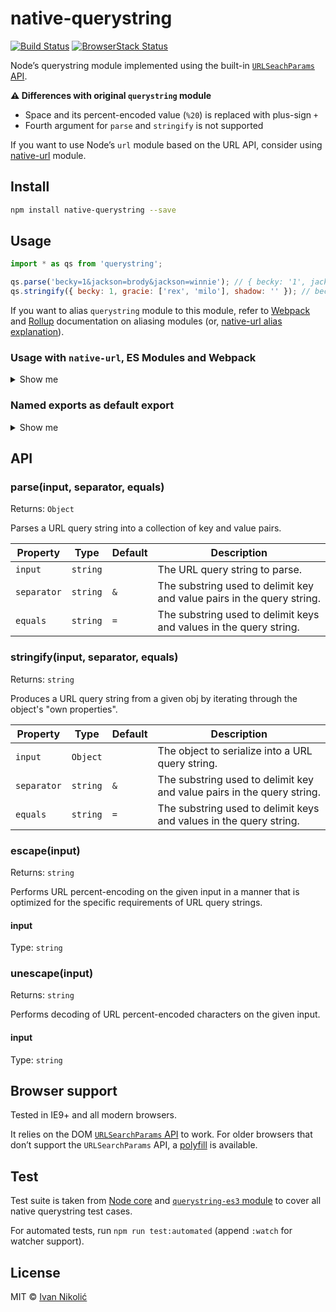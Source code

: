 # native-querystring

[![Build Status][ci-img]][ci]
[![BrowserStack Status][browserstack-img]][browserstack]

Node’s querystring module implemented using the built-in [`URLSeachParams`
API][mdn].

**:warning: Differences with original `querystring` module**

-   Space and its percent-encoded value (`%20`) is replaced with plus-sign `+`
-   Fourth argument for `parse` and `stringify` is not supported

If you want to use Node’s `url` module based on the URL API, consider using
[native-url][native-url] module.

## Install

```sh
npm install native-querystring --save
```

## Usage

```js
import * as qs from 'querystring';

qs.parse('becky=1&jackson=brody&jackson=winnie'); // { becky: '1', jackson: ['brody', 'winnie'] }
qs.stringify({ becky: 1, gracie: ['rex', 'milo'], shadow: '' }); // becky=1&gracie=rex&gracie=milo&shadow=
```

If you want to alias `querystring` module to this module, refer to
[Webpack][webpack-alias] and [Rollup][rollup-alias] documentation on aliasing
modules (or, [native-url alias explanation][native-url-alias]).

### Usage with `native-url`, ES Modules and Webpack

<details>
	
<summary>Show me</summary>
	
Since `native-url` exposes ESM file through `.mjs` extension, additional Webpack configuration is needed to make `native-url` use ESM version of `native-querystring`.

```js
{
	module: {
		rules: [
			{
				type: 'javascript/auto',
				test: /\.mjs$/,
				include: /node_modules\/native-url/,
				resolve: {
					mainFields: ['module']
				},
				use: []
			}
		];
	}
}
```

</details>

### Named exports as default export

<details>
	
<summary>Show me</summary>

`native-querystring` (and `native-url`) expose their methods thorugh named
exports. To get default behavior you would need to import entire module contents

```js
import * as qs from 'native-querystring'; // or 'querystring' if aliased`
import * as url from 'native-url'; // or 'url' if aliased`
```

This is fine for your own code, but dependencies will throw error since they
can’t find default export by default for both modules.

To fix this, it’s best to make changes to code at compile time to expose every
named export as property of object which should be default export.

Here is a Babel plugin code which achieves that:

```js
const babel = require('@babel/core');

const plugin = babel.createConfigItem(({ types: t }) => {
	return {
		visitor: {
			ExportNamedDeclaration(path, parent) {
				const properties = path.node.specifiers.map((node) => ({
					exported: node.exported.name,
					local: node.local.name
				}));
				path.insertAfter(
					t.exportDefaultDeclaration(
						t.objectExpression(
							properties.map((prop) =>
								t.objectProperty(
									t.identifier(prop.exported),
									t.identifier(prop.local)
								)
							)
						)
					)
				);
			}
		}
	};
});
```

And here is how you apply it with Webpack:

```js
{
	test: /\.m?js$/,
	include: /node_modules\/(?:native-url|native-querystring)/,
	use: [
		{
			loader: 'babel-loader',
			options: {
				plugins: [plugin]
			}
		}
	]
};
```

After that you can use both modules’ named exports as default export.

</details>

## API

### parse(input, separator, equals)

Returns: `Object`

Parses a URL query string into a collection of key and value pairs.

| Property    | Type     | Default | Description                                                            |
| ----------- | -------- | ------- | ---------------------------------------------------------------------- |
| `input`     | `string` |         | The URL query string to parse.                                         |
| `separator` | `string` | `&`     | The substring used to delimit key and value pairs in the query string. |
| `equals`    | `string` | `=`     | The substring used to delimit keys and values in the query string.     |

### stringify(input, separator, equals)

Returns: `string`

Produces a URL query string from a given obj by iterating through the object's
"own properties".

| Property    | Type     | Default | Description                                                            |
| ----------- | -------- | ------- | ---------------------------------------------------------------------- |
| `input`     | `Object` |         | The object to serialize into a URL query string.                       |
| `separator` | `string` | `&`     | The substring used to delimit key and value pairs in the query string. |
| `equals`    | `string` | `=`     | The substring used to delimit keys and values in the query string.     |

### escape(input)

Returns: `string`

Performs URL percent-encoding on the given input in a manner that is optimized
for the specific requirements of URL query strings.

#### input

Type: `string`

### unescape(input)

Returns: `string`

Performs decoding of URL percent-encoded characters on the given input.

#### input

Type: `string`

## Browser support

Tested in IE9+ and all modern browsers.

It relies on the DOM [`URLSearchParams` API][mdn] to work. For older browsers
that don’t support the `URLSearchParams` API, a [polyfill][polyfill] is
available.

## Test

Test suite is taken from [Node core][node-tests] and [`querystring-es3`
module][querystring-es3-tests] to cover all native querystring test cases.

For automated tests, run `npm run test:automated` (append `:watch` for watcher
support).

## License

MIT © [Ivan Nikolić](http://ivannikolic.com)

<!-- prettier-ignore-start -->

[ci]: https://travis-ci.com/niksy/native-querystring
[ci-img]: https://travis-ci.com/niksy/native-querystring.svg?branch=master
[browserstack]: https://www.browserstack.com/
[browserstack-img]: https://www.browserstack.com/automate/badge.svg?badge_key=a3dZR2xHRi9DSDJlVkZIVER6VXUzSUlsdndJQWpHZ1VOYjVBbEZBTHNqWT0tLW8zMEVSdjJ2OEg2TjdtM1NQV0F2c2c9PQ==--3f124646ce8289404c239e2264a39b18ca975418
[mdn]: https://developer.mozilla.org/en-US/docs/Web/API/URLSearchParams
[polyfill]: https://github.com/ungap/url-search-params
[native-url]: https://github.com/GoogleChromeLabs/native-url
[webpack-alias]: https://webpack.js.org/configuration/resolve/#resolvealias
[rollup-alias]: https://github.com/rollup/plugins/tree/master/packages/alias
[native-url-alias]: https://github.com/GoogleChromeLabs/native-url#usage
[node-tests]: https://github.com/nodejs/node/tree/v13.2.0/test/parallel
[querystring-es3-tests]: https://github.com/SpainTrain/querystring-es3/tree/master/test

<!-- prettier-ignore-end -->
